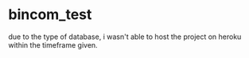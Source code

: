 # bincom_test
due to the type of database, i wasn't able to host the project on heroku within the timeframe given.
